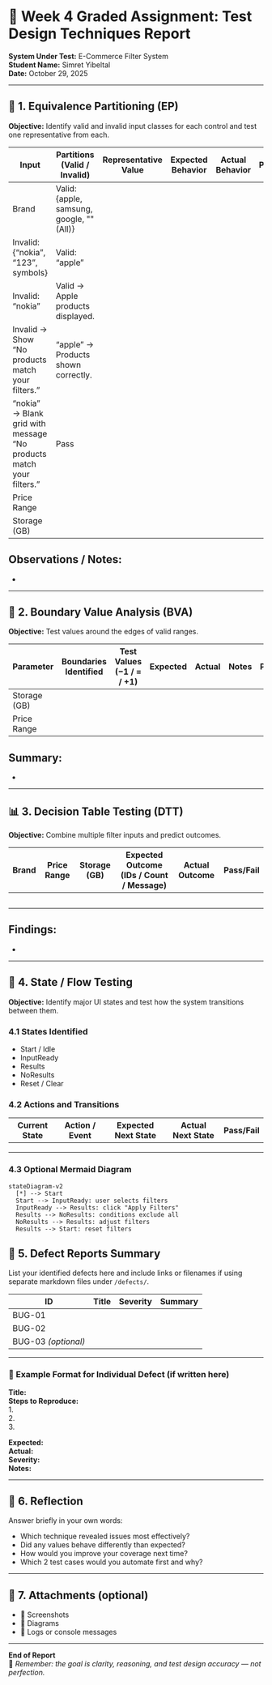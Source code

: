 # 🧪 Week 4 Graded Assignment: Test Design Techniques Report  
**System Under Test:** E-Commerce Filter System  
**Student Name:** Simret Yibeltal  
**Date:** October 29, 2025  

---

## 🧩 1. Equivalence Partitioning (EP)

**Objective:** Identify valid and invalid input classes for each control and test one representative from each.

| Input | Partitions (Valid / Invalid) | Representative Value | Expected Behavior | Actual Behavior | Pass/Fail |
|--------|-------------------------------|----------------------|-------------------|-----------------|------------|
| Brand |Valid: {apple, samsung, google, "" (All)}
Invalid: {“nokia”, “123”, symbols} |Valid: “apple”
Invalid: “nokia” |Valid → Apple products displayed.
Invalid → Show “No products match your filters.” |“apple” → Products shown correctly.
“nokia” → Blank grid with message “No products match your filters.” |Pass |
| Price Range | | | | | |
| Storage (GB) | | | | | |

**Observations / Notes:**  
-  
-  

---

## 🧮 2. Boundary Value Analysis (BVA)

**Objective:** Test values around the edges of valid ranges.  

| Parameter | Boundaries Identified | Test Values (−1 / = / +1) | Expected | Actual | Notes | Pass/Fail |
|------------|------------------------|----------------------------|-----------|---------|--------|-----------|
| Storage (GB) | | | | | | |
| Price Range | | | | | | |

**Summary:**  
-  
-  

---

## 📊 3. Decision Table Testing (DTT)

**Objective:** Combine multiple filter inputs and predict outcomes.  

| Brand | Price Range | Storage (GB) | Expected Outcome (IDs / Count / Message) | Actual Outcome | Pass/Fail |
|--------|--------------|---------------|-------------------------------------------|----------------|-----------|
| | | | | | |
| | | | | | |
| | | | | | |
| | | | | | |
| | | | | | |

**Findings:**  
-  
-  

---

## 🔄 4. State / Flow Testing

**Objective:** Identify major UI states and test how the system transitions between them.  

### **4.1 States Identified**
- Start / Idle  
- InputReady  
- Results  
- NoResults  
- Reset / Clear  

### **4.2 Actions and Transitions**

| Current State | Action / Event | Expected Next State | Actual Next State | Pass/Fail |
|----------------|----------------|---------------------|-------------------|-----------|
| | | | | |
| | | | | |
| | | | | |

### **4.3 Optional Mermaid Diagram**

```mermaid
stateDiagram-v2
  [*] --> Start
  Start --> InputReady: user selects filters
  InputReady --> Results: click "Apply Filters"
  Results --> NoResults: conditions exclude all
  NoResults --> Results: adjust filters
  Results --> Start: reset filters
```

## 🐞 5. Defect Reports Summary

List your identified defects here and include links or filenames if using separate markdown files under `/defects/`.

| ID | Title | Severity | Summary |
|----|--------|-----------|----------|
| BUG-01 |  |  |  |
| BUG-02 |  |  |  |
| BUG-03 *(optional)* |  |  |  |

---

### 🧾 Example Format for Individual Defect (if written here)

**Title:**  
**Steps to Reproduce:**  
1.  
2.  
3.  

**Expected:**  
**Actual:**  
**Severity:**  
**Notes:**  

---

## 💭 6. Reflection

Answer briefly in your own words:

- Which technique revealed issues most effectively?  
- Did any values behave differently than expected?  
- How would you improve your coverage next time?  
- Which 2 test cases would you automate first and why?  

---

## 📎 7. Attachments (optional)

- 📸 Screenshots  
- 🧩 Diagrams  
- 🧾 Logs or console messages  

---

**End of Report**  
🧩 *Remember: the goal is clarity, reasoning, and test design accuracy — not perfection.*

